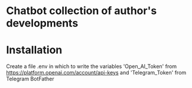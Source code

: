 # Chatbot collection of author's developments


# Installation

Create a file .env in which to write the variables 'Open_AI_Token' from https://platform.openai.com/account/api-keys and 'Telegram_Token' from Telegram BotFather

